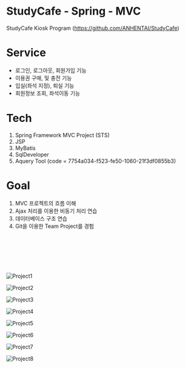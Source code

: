 # StudyCafe - Spring - MVC
StudyCafe Kiosk Program (https://github.com/ANHENTAI/StudyCafe)

# Service
- 로그인, 로그아웃, 회원가입 기능
- 이용권 구매, 및 충전 기능
- 입실(좌석 지정), 퇴실 기능
- 회원정보 조회, 좌석이동 기능

# Tech

1. Spring Framework MVC Project (STS)
2. JSP
3. MyBatis
4. SqlDeveloper
5. Aquery Tool (code = 7754a034-f523-fe50-1060-21f3df0855b3)

# Goal

1. MVC 프로젝트의 흐름 이해
2. Ajax 처리를 이용한 비동기 처리 연습
3. 데이터베이스 구조 연습
4. Git을 이용한 Team Project를 경험

<br><br><br><br><br>



![Project1](https://user-images.githubusercontent.com/88410343/129748519-4d2653b1-1225-465b-b6db-037e540e254c.jpg)


![Project2](https://user-images.githubusercontent.com/88410343/129748532-9f159df0-f0d2-4bec-a2cf-39f2f2c4506c.jpg)


![Project3](https://user-images.githubusercontent.com/88410343/129748539-8d1b1f0d-18bd-4760-89ce-c3163bd9817a.jpg)


![Project4](https://user-images.githubusercontent.com/88410343/129748558-2aacf5e3-c83e-4502-a45d-63c8765cfe4e.jpg)


![Project5](https://user-images.githubusercontent.com/88410343/129748572-477261f4-eada-4664-b905-ab8762c9d67c.jpg)


![Project6](https://user-images.githubusercontent.com/88410343/129748577-6379c37d-c3f2-4b04-b1fc-0df60ceee659.jpg)


![Project7](https://user-images.githubusercontent.com/88410343/129748585-63dd2f14-381d-4166-bbfa-ef042c01b45f.jpg)


![Project8](https://user-images.githubusercontent.com/88410343/129748601-efcec9ca-4dc7-4e43-8bbc-e8048d63880b.jpg)
